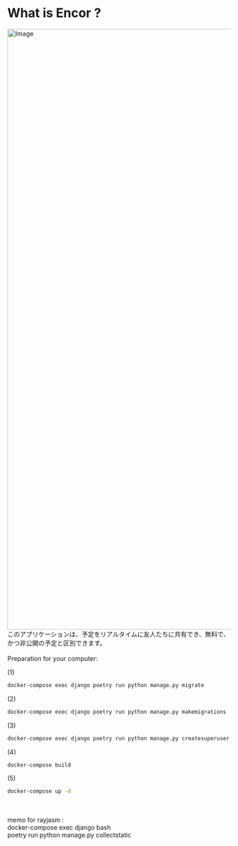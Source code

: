 # What is Encor ?

<img width="1355" alt="Image" src="https://github.com/user-attachments/assets/6d734645-1b37-460b-977c-bfa2b1ebfa35" />
<br>
このアプリケーションは、予定をリアルタイムに友人たちに共有でき、無料で、かつ非公開の予定と区別できます。<br>
<br>
Preparation for your computer:<br>

(1)
```bash
docker-compose exec django poetry run python manage.py migrate
```

(2)
```bash
docker-compose exec django poetry run python manage.py makemigrations
```

(3)
```bash
docker-compose exec django poetry run python manage.py createsuperuser
```

(4)
```bash
docker-compose build
```

(5)
```bash
docker-compose up -d
```

<br>
<br>
memo for rayjasm :<br>
docker-compose exec django bash<br>
poetry run python manage.py collectstatic<br>
